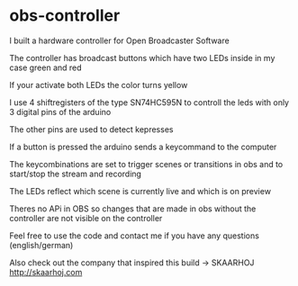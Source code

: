 # obs-controller

I built a hardware controller for Open Broadcaster Software

The controller has broadcast buttons which have two LEDs inside in my case green and red

If your activate both LEDs the color turns yellow

I use 4 shiftregisters of the type SN74HC595N to controll the leds with only 3 digital pins of the arduino

The other pins are used to detect kepresses

If a button is pressed the arduino sends a keycommand to the computer

The keycombinations are set to trigger scenes or transitions in obs and to start/stop the stream and recording

The LEDs reflect which scene is currently live and which is on preview

Theres no APi in OBS so changes that are made in obs without the controller are not visible on the controller


Feel free to use the code and contact me if you have any questions (english/german)

Also check out the company that inspired this build -> SKAARHOJ http://skaarhoj.com
